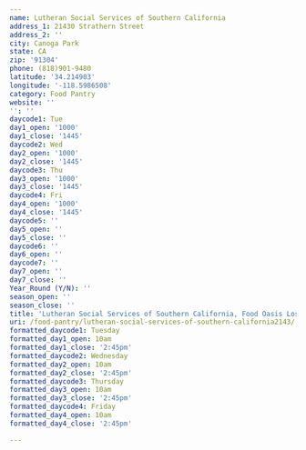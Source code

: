 ```yaml
---
name: Lutheran Social Services of Southern California
address_1: 21430 Strathern Street
address_2: ''
city: Canoga Park
state: CA
zip: '91304'
phone: (818)901-9480
latitude: '34.214903'
longitude: '-118.5986508'
category: Food Pantry
website: ''
'': ''
daycode1: Tue
day1_open: '1000'
day1_close: '1445'
daycode2: Wed
day2_open: '1000'
day2_close: '1445'
daycode3: Thu
day3_open: '1000'
day3_close: '1445'
daycode4: Fri
day4_open: '1000'
day4_close: '1445'
daycode5: ''
day5_open: ''
day5_close: ''
daycode6: ''
day6_open: ''
daycode7: ''
day7_open: ''
day7_close: ''
Year_Round (Y/N): ''
season_open: ''
season_close: ''
title: 'Lutheran Social Services of Southern California, Food Oasis Los Angeles'
uri: /food-pantry/lutheran-social-services-of-southern-california2143/
formatted_daycode1: Tuesday
formatted_day1_open: 10am
formatted_day1_close: '2:45pm'
formatted_daycode2: Wednesday
formatted_day2_open: 10am
formatted_day2_close: '2:45pm'
formatted_daycode3: Thursday
formatted_day3_open: 10am
formatted_day3_close: '2:45pm'
formatted_daycode4: Friday
formatted_day4_open: 10am
formatted_day4_close: '2:45pm'

---
```

